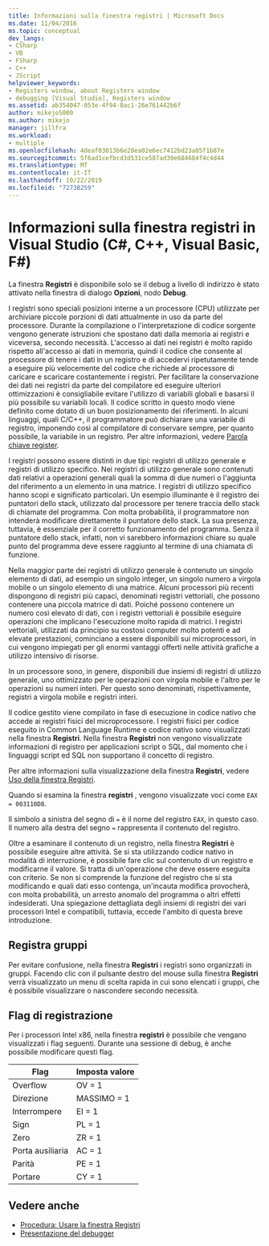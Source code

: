 ```yaml
---
title: Informazioni sulla finestra registri | Microsoft Docs
ms.date: 11/04/2016
ms.topic: conceptual
dev_langs:
- CSharp
- VB
- FSharp
- C++
- JScript
helpviewer_keywords:
- Registers window, about Registers window
- debugging [Visual Studio], Registers window
ms.assetid: ab354047-053e-4f94-8ac1-26e761442b6f
author: mikejo5000
ms.author: mikejo
manager: jillfra
ms.workload:
- multiple
ms.openlocfilehash: 4deaf03013b6e28ea02e6ec7412bd23a05f1b87e
ms.sourcegitcommit: 5f6ad1cefbcd3d531ce587ad30e684684f4c4d44
ms.translationtype: MT
ms.contentlocale: it-IT
ms.lasthandoff: 10/22/2019
ms.locfileid: "72738259"
---
```

# <a name="about-the-registers-window-in-visual-studio-c-c-visual-basic-f"></a>Informazioni sulla finestra registri in Visual Studio (C#, C++, Visual Basic, F#)

La finestra **Registri** è disponibile solo se il debug a livello di indirizzo è stato attivato nella finestra di dialogo **Opzioni**, nodo **Debug**.

 I registri sono speciali posizioni interne a un processore (CPU) utilizzate per archiviare piccole porzioni di dati attualmente in uso da parte del processore. Durante la compilazione o l'interpretazione di codice sorgente vengono generate istruzioni che spostano dati dalla memoria ai registri e viceversa, secondo necessità. L'accesso ai dati nei registri è molto rapido rispetto all'accesso ai dati in memoria, quindi il codice che consente al processore di tenere i dati in un registro e di accedervi ripetutamente tende a eseguire più velocemente del codice che richiede al processore di caricare e scaricare costantemente i registri. Per facilitare la conservazione dei dati nei registri da parte del compilatore ed eseguire ulteriori ottimizzazioni è consigliabile evitare l'utilizzo di variabili globali e basarsi il più possibile su variabili locali. Il codice scritto in questo modo viene definito come dotato di un buon posizionamento dei riferimenti. In alcuni linguaggi, quali C/C++, il programmatore può dichiarare una variabile di registro, imponendo così al compilatore di conservare sempre, per quanto possibile, la variabile in un registro. Per altre informazioni, vedere [Parola chiave register](https://msdn.microsoft.com/library/5b66905a-2f7f-4918-bb55-5e66d4bc50f9).

 I registri possono essere distinti in due tipi: registri di utilizzo generale e registri di utilizzo specifico. Nei registri di utilizzo generale sono contenuti dati relativi a operazioni generali quali la somma di due numeri o l'aggiunta del riferimento a un elemento in una matrice. I registri di utilizzo specifico hanno scopi e significato particolari. Un esempio illuminante è il registro dei puntatori dello stack, utilizzato dal processore per tenere traccia dello stack di chiamate del programma. Con molta probabilità, il programmatore non intenderà modificare direttamente il puntatore dello stack. La sua presenza, tuttavia, è essenziale per il corretto funzionamento del programma. Senza il puntatore dello stack, infatti, non vi sarebbero informazioni chiare su quale punto del programma deve essere raggiunto al termine di una chiamata di funzione.

 Nella maggior parte dei registri di utilizzo generale è contenuto un singolo elemento di dati, ad esempio un singolo integer, un singolo numero a virgola mobile o un singolo elemento di una matrice. Alcuni processori più recenti dispongono di registri più capaci, denominati registri vettoriali, che possono contenere una piccola matrice di dati. Poiché possono contenere un numero così elevato di dati, con i registri vettoriali è possibile eseguire operazioni che implicano l'esecuzione molto rapida di matrici. I registri vettoriali, utilizzati da principio su costosi computer molto potenti e ad elevate prestazioni, cominciano a essere disponibili sui microprocessori, in cui vengono impiegati per gli enormi vantaggi offerti nelle attività grafiche a utilizzo intensivo di risorse.

 In un processore sono, in genere, disponibili due insiemi di registri di utilizzo generale, uno ottimizzato per le operazioni con virgola mobile e l'altro per le operazioni su numeri interi. Per questo sono denominati, rispettivamente, registri a virgola mobile e registri interi.

 Il codice gestito viene compilato in fase di esecuzione in codice nativo che accede ai registri fisici del microprocessore. I registri fisici per codice eseguito in Common Language Runtime e codice nativo sono visualizzati nella finestra **Registri**. Nella finestra **Registri** non vengono visualizzate informazioni di registro per applicazioni script o SQL, dal momento che i linguaggi script ed SQL non supportano il concetto di registro.

 Per altre informazioni sulla visualizzazione della finestra **Registri**, vedere [Uso della finestra Registri](../debugger/how-to-use-the-registers-window.md).

 Quando si esamina la finestra **registri** , vengono visualizzate voci come `EAX = 003110D8`.

 Il simbolo a sinistra del segno di `=` è il nome del registro `EAX`, in questo caso. Il numero alla destra del segno `=` rappresenta il contenuto del registro.

 Oltre a esaminare il contenuto di un registro, nella finestra **Registri** è possibile eseguire altre attività. Se si sta utilizzando codice nativo in modalità di interruzione, è possibile fare clic sul contenuto di un registro e modificarne il valore. Si tratta di un'operazione che deve essere eseguita con criterio. Se non si comprende la funzione del registro che si sta modificando e quali dati esso contenga, un'incauta modifica provocherà, con molta probabilità, un arresto anomalo del programma o altri effetti indesiderati. Una spiegazione dettagliata degli insiemi di registri dei vari processori Intel e compatibili, tuttavia, eccede l'ambito di questa breve introduzione.

## <a name="register-groups"></a>Registra gruppi

Per evitare confusione, nella finestra **Registri** i registri sono organizzati in gruppi. Facendo clic con il pulsante destro del mouse sulla finestra **Registri** verrà visualizzato un menu di scelta rapida in cui sono elencati i gruppi, che è possibile visualizzare o nascondere secondo necessità.

## <a name="register-flags"></a>Flag di registrazione

Per i processori Intel x86, nella finestra **registri** è possibile che vengano visualizzati i flag seguenti. Durante una sessione di debug, è anche possibile modificare questi flag.

|Flag|Imposta valore|
|-|-|
|Overflow|OV = 1|
|Direzione|MASSIMO = 1|
|Interrompere|EI = 1|
|Sign|PL = 1|
|Zero|ZR = 1|
|Porta ausiliaria|AC = 1|
|Parità|PE = 1|
|Portare|CY = 1|

## <a name="see-also"></a>Vedere anche
- [Procedura: Usare la finestra Registri](../debugger/how-to-use-the-registers-window.md)
- [Presentazione del debugger](../debugger/debugger-feature-tour.md)
